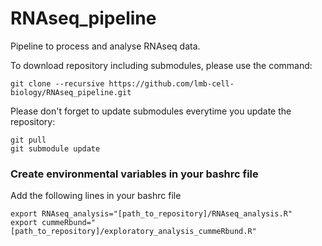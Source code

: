 # RNAseq_pipeline
Pipeline to process and analyse RNAseq data.

To download repository including submodules, please use the command:
```
git clone --recursive https://github.com/lmb-cell-biology/RNAseq_pipeline.git
```

Please don't forget to update submodules everytime you update the repository:
```
git pull
git submodule update
```

### Create environmental variables in your bashrc file
Add the following lines in your bashrc file
```
export RNAseq_analysis="[path_to_repository]/RNAseq_analysis.R"
export cummeRbund="[path_to_repository]/exploratory_analysis_cummeRbund.R"
```
